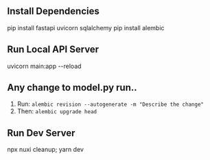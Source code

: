 ## Install Dependencies
pip install fastapi uvicorn sqlalchemy
pip install alembic

## Run Local API Server
uvicorn main:app --reload

## Any change to model.py run..
1. Run: `alembic revision --autogenerate -m "Describe the change"`
2. Then: `alembic upgrade head`

## Run Dev Server
npx nuxi cleanup; yarn dev

